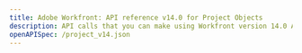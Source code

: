 ```yaml
---
title: Adobe Workfront: API reference v14.0 for Project Objects
description: API calls that you can make using Workfront version 14.0 APIs for Projects.
openAPISpec: /project_v14.json  
---
```

